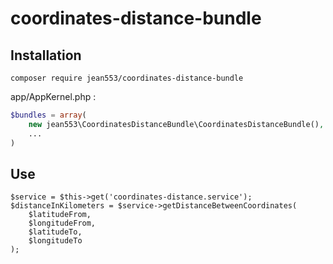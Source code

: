 # coordinates-distance-bundle

## Installation

```
composer require jean553/coordinates-distance-bundle
```

app/AppKernel.php :
```php
$bundles = array(
    new jean553\CoordinatesDistanceBundle\CoordinatesDistanceBundle(),
    ...
)
```

## Use

```
$service = $this->get('coordinates-distance.service');
$distanceInKilometers = $service->getDistanceBetweenCoordinates(
    $latitudeFrom,
    $longitudeFrom,
    $latitudeTo,
    $longitudeTo
);
```

